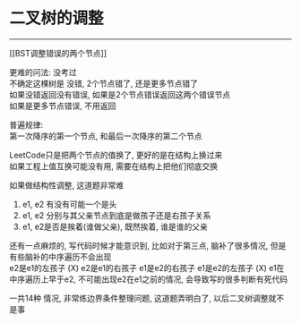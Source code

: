 # 二叉树的调整


---


[[BST调整错误的两个节点]]

更难的问法: 没考过  
不确定这棵树是 没错, 2个节点错了, 还是更多节点错了  
如果没错返回没有错误, 如果是2个节点错误返回这两个错误节点  
如果是更多节点错误, 不用返回


普遍规律:  
第一次降序的第一个节点, 和最后一次降序的第二个节点

LeetCode只是把两个节点的值换了, 更好的是在结构上换过来  
如果工程上值互换可能没有用, 需要在结构上把他们彻底交换

如果做结构性调整, 这道题非常难

1) e1, e2 有没有可能一个是头
2) e1, e2 分别与其父亲节点到底是做孩子还是右孩子关系
3) e1, e2是否是挨着(谁做父亲), 既然挨着, 谁是谁的父亲

还有一点麻烦的, 写代码时候才能意识到, 比如对于第三点, 脑补了很多情况, 
但是 有些脑补的中序遍历不会出现  
e2是e1的左孩子 (X)
e2是e1的右孩子
e1是e2的右孩子
e1是e2的左孩子 (X)
 e1在中序遍历上早于e2, 不可能出现e2在e1之前的情况, 会导致写的很多判断有死代码

一共14种 情况, 非常练边界条件整理问题, 这道题弄明白了, 以后二叉树调整就不是事

